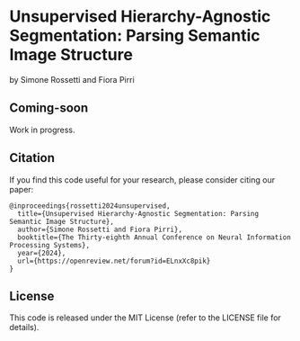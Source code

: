 # Unsupervised Hierarchy-Agnostic Segmentation: Parsing Semantic Image Structure
by Simone Rossetti and Fiora Pirri

## Coming-soon
Work in progress.

## Citation

If you find this code useful for your research, please consider citing our paper:
```
@inproceedings{rossetti2024unsupervised,
  title={Unsupervised Hierarchy-Agnostic Segmentation: Parsing Semantic Image Structure},
  author={Simone Rossetti and Fiora Pirri},
  booktitle={The Thirty-eighth Annual Conference on Neural Information Processing Systems},
  year={2024},
  url={https://openreview.net/forum?id=ELnxXc8pik}
}
```
## License
This code is released under the MIT License (refer to the LICENSE file for details).
